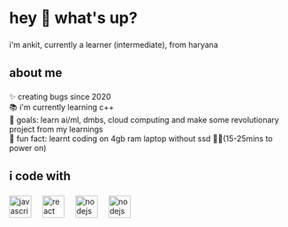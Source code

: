 <h1 align="left">hey 👋 what's up?</h1>

###

<p align="left">i'm ankit, currently a learner (intermediate), from haryana</p>

###

<h2 align="left">about me</h2>

###

<p align="left">✨ creating bugs since 2020<br>📚 i'm currently learning c++<br>🎯 goals: learn ai/ml, dmbs, cloud computing and make some revolutionary project from my learnings<br>🎲 fun fact: learnt coding on 4gb ram laptop without ssd 😮‍💨(15-25mins to power on)</p>

###

<h2 align="left">i code with</h2>

###

<div align="left">
  <img src="https://cdn.jsdelivr.net/gh/devicons/devicon/icons/javascript/javascript-original.svg" height="40" alt="javascript logo"  />
  <img width="12" />
  <img src="https://cdn.jsdelivr.net/gh/devicons/devicon/icons/react/react-original.svg" height="40" alt="react logo"  />
  <img width="12" />
  <img src="https://cdn.jsdelivr.net/gh/devicons/devicon/icons/nodejs/nodejs-original.svg" height="40" alt="nodejs logo"  />
  <img width="12" />
  <img src="https://cdn.jsdelivr.net/gh/devicons/devicon/icons/python/python-original.svg" height="40" alt="nodejs logo"  />
  <img width="12" />
</div>

###
